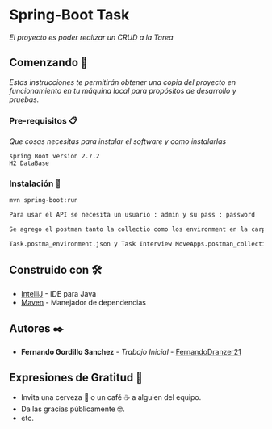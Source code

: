# Spring-Boot Task

_El proyecto es  poder realizar un CRUD a la Tarea_

## Comenzando 🚀

_Estas instrucciones te permitirán obtener una copia del proyecto en funcionamiento en tu máquina local para propósitos de desarrollo y pruebas._

### Pre-requisitos 📋

_Que cosas necesitas para instalar el software y como instalarlas_


```
spring Boot version 2.7.2
H2 DataBase

```

### Instalación 🔧
```bash
mvn spring-boot:run

Para usar el API se necesita un usuario : admin y su pass : password

Se agrego el postman tanto la collectio como los environment en la carpeta resources

Task.postma_environment.json y Task Interview MoveApps.postman_collection.json

```

## Construido con 🛠️


* [IntelliJ](https://www.jetbrains.com/es-es/idea/) - IDE para Java
* [Maven](https://maven.apache.org/) - Manejador de dependencias

## Autores ✒️

* **Fernando Gordillo Sanchez** - *Trabajo Inicial* - [FernandoDranzer21](https://github.com/FernandoDranzer21)
## Expresiones de Gratitud 🎁

* Invita una cerveza 🍺 o un café ☕ a alguien del equipo.
* Da las gracias públicamente 🤓.
* etc.
